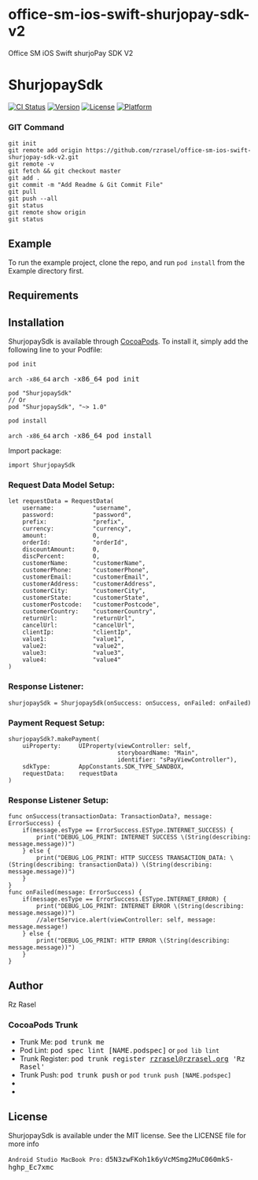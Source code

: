 # office-sm-ios-swift-shurjopay-sdk-v2
Office SM iOS Swift shurjoPay SDK V2

# ShurjopaySdk

[![CI Status](https://img.shields.io/travis/shurjoMukhiDev/ShurjopaySdk.svg?style=flat)](https://travis-ci.org/shurjoMukhiDev/ShurjopaySdk)
[![Version](https://img.shields.io/cocoapods/v/ShurjopaySdk.svg?style=flat)](https://cocoapods.org/pods/ShurjopaySdk)
[![License](https://img.shields.io/cocoapods/l/ShurjopaySdk.svg?style=flat)](https://cocoapods.org/pods/ShurjopaySdk)
[![Platform](https://img.shields.io/cocoapods/p/ShurjopaySdk.svg?style=flat)](https://cocoapods.org/pods/ShurjopaySdk)

### GIT Command
```git_command
git init
git remote add origin https://github.com/rzrasel/office-sm-ios-swift-shurjopay-sdk-v2.git
git remote -v
git fetch && git checkout master
git add .
git commit -m "Add Readme & Git Commit File"
git pull
git push --all
git status
git remote show origin
git status
```

## Example

To run the example project, clone the repo, and run `pod install` from the Example directory first.

## Requirements

## Installation

ShurjopaySdk is available through [CocoaPods](https://cocoapods.org). To install
it, simply add the following line to your Podfile:

```ruby_podInit
pod init
```

`arch -x86_64` <kbd>arch -x86_64 pod init</kbd>

```ruby_shurjoPaySdk
pod "ShurjopaySdk"
// Or
pod "ShurjopaySdk", "~> 1.0"
```

```ruby_podInstall
pod install
```

`arch -x86_64` <kbd>arch -x86_64 pod install</kbd>

Import package:

```git_request_import
import ShurjopaySdk
```

### Request Data Model Setup:

```git_request_data_model_setup
let requestData = RequestData(
    username:           "username",
    password:           "password",
    prefix:             "prefix",
    currency:           "currency",
    amount:             0,
    orderId:            "orderId",
    discountAmount:     0,
    discPercent:        0,
    customerName:       "customerName",
    customerPhone:      "customerPhone",
    customerEmail:      "customerEmail",
    customerAddress:    "customerAddress",
    customerCity:       "customerCity",
    customerState:      "customerState",
    customerPostcode:   "customerPostcode",
    customerCountry:    "customerCountry",
    returnUrl:          "returnUrl",
    cancelUrl:          "cancelUrl",
    clientIp:           "clientIp",
    value1:             "value1",
    value2:             "value2",
    value3:             "value3",
    value4:             "value4"
)
```

### Response Listener:

```git_response_listener
shurjopaySdk = ShurjopaySdk(onSuccess: onSuccess, onFailed: onFailed)
```

### Payment Request Setup:

```git_payment_request_setup
shurjopaySdk?.makePayment(
    uiProperty:     UIProperty(viewController: self,
                               storyboardName: "Main",
                               identifier: "sPayViewController"),
    sdkType:        AppConstants.SDK_TYPE_SANDBOX,
    requestData:    requestData
)
```
### Response Listener Setup:

```git_response_listener_setup
func onSuccess(transactionData: TransactionData?, message: ErrorSuccess) {
    if(message.esType == ErrorSuccess.ESType.INTERNET_SUCCESS) {
        print("DEBUG_LOG_PRINT: INTERNET SUCCESS \(String(describing: message.message))")
    } else {
        print("DEBUG_LOG_PRINT: HTTP SUCCESS TRANSACTION_DATA: \(String(describing: transactionData)) \(String(describing: message.message))")
    }
}
func onFailed(message: ErrorSuccess) {
    if(message.esType == ErrorSuccess.ESType.INTERNET_ERROR) {
        print("DEBUG_LOG_PRINT: INTERNET ERROR \(String(describing: message.message))")
        //alertService.alert(viewController: self, message: message.message!)
    } else {
        print("DEBUG_LOG_PRINT: HTTP ERROR \(String(describing: message.message))")
    }
}
```

## Author

Rz Rasel

### CocoaPods Trunk
- Trunk Me: <kbd>pod trunk me</kbd>
- Pod Lint: <kbd>pod spec lint [NAME.podspec]</kbd> or `pod lib lint`
- Trunk Register: <kbd>pod trunk register rzrasel@rzrasel.org 'Rz Rasel'</kbd>
- Trunk Push: <kbd>pod trunk push</kbd> or `pod trunk push [NAME.podspec]`
- <kbd></kbd>
- <kbd></kbd>

## License

ShurjopaySdk is available under the MIT license. See the LICENSE file for more info

`Android Studio MacBook Pro:` <kbd>d5N3zwFKoh1k6yVcMSmg2MuC060mkS-hghp_Ec7xmc</kbd>
